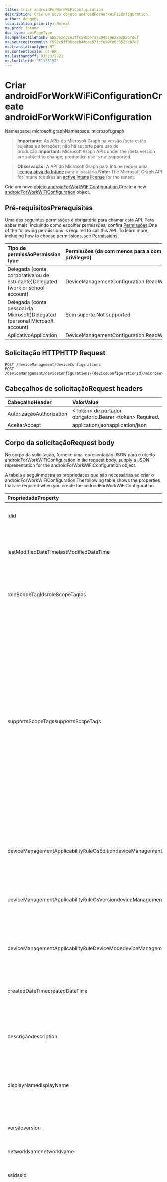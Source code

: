 ```yaml
---
title: Criar androidForWorkWiFiConfiguration
description: Crie um novo objeto androidForWorkWiFiConfiguration.
author: dougeby
localization_priority: Normal
ms.prod: intune
doc_type: apiPageType
ms.openlocfilehash: 6b9362d3ce3ffc5abb67a7204570e22a28a57d6f
ms.sourcegitcommit: f592c9ff96ceeb40caa67fcfe90fe6c8525cb7d2
ms.translationtype: MT
ms.contentlocale: pt-BR
ms.lasthandoff: 03/23/2021
ms.locfileid: "51138152"
---
```

# <a name="create-androidforworkwificonfiguration"></a><span data-ttu-id="3a044-103">Criar androidForWorkWiFiConfiguration</span><span class="sxs-lookup"><span data-stu-id="3a044-103">Create androidForWorkWiFiConfiguration</span></span>

<span data-ttu-id="3a044-104">Namespace: microsoft.graph</span><span class="sxs-lookup"><span data-stu-id="3a044-104">Namespace: microsoft.graph</span></span>

> <span data-ttu-id="3a044-105">**Importante:** As APIs do Microsoft Graph na versão /beta estão sujeitas a alterações; não há suporte para uso de produção.</span><span class="sxs-lookup"><span data-stu-id="3a044-105">**Important:** Microsoft Graph APIs under the /beta version are subject to change; production use is not supported.</span></span>

> <span data-ttu-id="3a044-106">**Observação:** A API do Microsoft Graph para Intune requer uma [licença ativa do Intune](https://go.microsoft.com/fwlink/?linkid=839381) para o locatário.</span><span class="sxs-lookup"><span data-stu-id="3a044-106">**Note:** The Microsoft Graph API for Intune requires an [active Intune license](https://go.microsoft.com/fwlink/?linkid=839381) for the tenant.</span></span>

<span data-ttu-id="3a044-107">Crie um novo [objeto androidForWorkWiFiConfiguration.](../resources/intune-deviceconfig-androidforworkwificonfiguration.md)</span><span class="sxs-lookup"><span data-stu-id="3a044-107">Create a new [androidForWorkWiFiConfiguration](../resources/intune-deviceconfig-androidforworkwificonfiguration.md) object.</span></span>

## <a name="prerequisites"></a><span data-ttu-id="3a044-108">Pré-requisitos</span><span class="sxs-lookup"><span data-stu-id="3a044-108">Prerequisites</span></span>
<span data-ttu-id="3a044-p101">Uma das seguintes permissões é obrigatória para chamar esta API. Para saber mais, incluindo como escolher permissões, confira [Permissões](/graph/permissions-reference).</span><span class="sxs-lookup"><span data-stu-id="3a044-p101">One of the following permissions is required to call this API. To learn more, including how to choose permissions, see [Permissions](/graph/permissions-reference).</span></span>

|<span data-ttu-id="3a044-111">Tipo de permissão</span><span class="sxs-lookup"><span data-stu-id="3a044-111">Permission type</span></span>|<span data-ttu-id="3a044-112">Permissões (da com menos para a com mais privilégios)</span><span class="sxs-lookup"><span data-stu-id="3a044-112">Permissions (from least to most privileged)</span></span>|
|:---|:---|
|<span data-ttu-id="3a044-113">Delegada (conta corporativa ou de estudante)</span><span class="sxs-lookup"><span data-stu-id="3a044-113">Delegated (work or school account)</span></span>|<span data-ttu-id="3a044-114">DeviceManagementConfiguration.ReadWrite.All</span><span class="sxs-lookup"><span data-stu-id="3a044-114">DeviceManagementConfiguration.ReadWrite.All</span></span>|
|<span data-ttu-id="3a044-115">Delegada (conta pessoal da Microsoft)</span><span class="sxs-lookup"><span data-stu-id="3a044-115">Delegated (personal Microsoft account)</span></span>|<span data-ttu-id="3a044-116">Sem suporte.</span><span class="sxs-lookup"><span data-stu-id="3a044-116">Not supported.</span></span>|
|<span data-ttu-id="3a044-117">Aplicativo</span><span class="sxs-lookup"><span data-stu-id="3a044-117">Application</span></span>|<span data-ttu-id="3a044-118">DeviceManagementConfiguration.ReadWrite.All</span><span class="sxs-lookup"><span data-stu-id="3a044-118">DeviceManagementConfiguration.ReadWrite.All</span></span>|

## <a name="http-request"></a><span data-ttu-id="3a044-119">Solicitação HTTP</span><span class="sxs-lookup"><span data-stu-id="3a044-119">HTTP Request</span></span>
<!-- {
  "blockType": "ignored"
}
-->
``` http
POST /deviceManagement/deviceConfigurations
POST /deviceManagement/deviceConfigurations/{deviceConfigurationId}/microsoft.graph.windowsDomainJoinConfiguration/networkAccessConfigurations
```

## <a name="request-headers"></a><span data-ttu-id="3a044-120">Cabeçalhos de solicitação</span><span class="sxs-lookup"><span data-stu-id="3a044-120">Request headers</span></span>
|<span data-ttu-id="3a044-121">Cabeçalho</span><span class="sxs-lookup"><span data-stu-id="3a044-121">Header</span></span>|<span data-ttu-id="3a044-122">Valor</span><span class="sxs-lookup"><span data-stu-id="3a044-122">Value</span></span>|
|:---|:---|
|<span data-ttu-id="3a044-123">Autorização</span><span class="sxs-lookup"><span data-stu-id="3a044-123">Authorization</span></span>|<span data-ttu-id="3a044-124">&lt;Token&gt; de portador obrigatório.</span><span class="sxs-lookup"><span data-stu-id="3a044-124">Bearer &lt;token&gt; Required.</span></span>|
|<span data-ttu-id="3a044-125">Aceitar</span><span class="sxs-lookup"><span data-stu-id="3a044-125">Accept</span></span>|<span data-ttu-id="3a044-126">application/json</span><span class="sxs-lookup"><span data-stu-id="3a044-126">application/json</span></span>|

## <a name="request-body"></a><span data-ttu-id="3a044-127">Corpo da solicitação</span><span class="sxs-lookup"><span data-stu-id="3a044-127">Request body</span></span>
<span data-ttu-id="3a044-128">No corpo da solicitação, fornece uma representação JSON para o objeto androidForWorkWiFiConfiguration.</span><span class="sxs-lookup"><span data-stu-id="3a044-128">In the request body, supply a JSON representation for the androidForWorkWiFiConfiguration object.</span></span>

<span data-ttu-id="3a044-129">A tabela a seguir mostra as propriedades que são necessárias ao criar o androidForWorkWiFiConfiguration.</span><span class="sxs-lookup"><span data-stu-id="3a044-129">The following table shows the properties that are required when you create the androidForWorkWiFiConfiguration.</span></span>

|<span data-ttu-id="3a044-130">Propriedade</span><span class="sxs-lookup"><span data-stu-id="3a044-130">Property</span></span>|<span data-ttu-id="3a044-131">Tipo</span><span class="sxs-lookup"><span data-stu-id="3a044-131">Type</span></span>|<span data-ttu-id="3a044-132">Descrição</span><span class="sxs-lookup"><span data-stu-id="3a044-132">Description</span></span>|
|:---|:---|:---|
|<span data-ttu-id="3a044-133">id</span><span class="sxs-lookup"><span data-stu-id="3a044-133">id</span></span>|<span data-ttu-id="3a044-134">Cadeia de caracteres</span><span class="sxs-lookup"><span data-stu-id="3a044-134">String</span></span>|<span data-ttu-id="3a044-135">Chave da entidade.</span><span class="sxs-lookup"><span data-stu-id="3a044-135">Key of the entity.</span></span> <span data-ttu-id="3a044-136">Herdada de [deviceConfiguration](../resources/intune-shared-deviceconfiguration.md)</span><span class="sxs-lookup"><span data-stu-id="3a044-136">Inherited from [deviceConfiguration](../resources/intune-shared-deviceconfiguration.md)</span></span>|
|<span data-ttu-id="3a044-137">lastModifiedDateTime</span><span class="sxs-lookup"><span data-stu-id="3a044-137">lastModifiedDateTime</span></span>|<span data-ttu-id="3a044-138">DateTimeOffset</span><span class="sxs-lookup"><span data-stu-id="3a044-138">DateTimeOffset</span></span>|<span data-ttu-id="3a044-139">DateTime da última modificação do objeto.</span><span class="sxs-lookup"><span data-stu-id="3a044-139">DateTime the object was last modified.</span></span> <span data-ttu-id="3a044-140">Herdada de [deviceConfiguration](../resources/intune-shared-deviceconfiguration.md)</span><span class="sxs-lookup"><span data-stu-id="3a044-140">Inherited from [deviceConfiguration](../resources/intune-shared-deviceconfiguration.md)</span></span>|
|<span data-ttu-id="3a044-141">roleScopeTagIds</span><span class="sxs-lookup"><span data-stu-id="3a044-141">roleScopeTagIds</span></span>|<span data-ttu-id="3a044-142">Coleção de cadeias de caracteres</span><span class="sxs-lookup"><span data-stu-id="3a044-142">String collection</span></span>|<span data-ttu-id="3a044-143">Lista de marcas de escopo para esta instância entity.</span><span class="sxs-lookup"><span data-stu-id="3a044-143">List of Scope Tags for this Entity instance.</span></span> <span data-ttu-id="3a044-144">Herdada de [deviceConfiguration](../resources/intune-shared-deviceconfiguration.md)</span><span class="sxs-lookup"><span data-stu-id="3a044-144">Inherited from [deviceConfiguration](../resources/intune-shared-deviceconfiguration.md)</span></span>|
|<span data-ttu-id="3a044-145">supportsScopeTags</span><span class="sxs-lookup"><span data-stu-id="3a044-145">supportsScopeTags</span></span>|<span data-ttu-id="3a044-146">Booleano</span><span class="sxs-lookup"><span data-stu-id="3a044-146">Boolean</span></span>|<span data-ttu-id="3a044-147">Indica se a Configuração de Dispositivo subjacente dá suporte ou não à atribuição de marcas de escopo.</span><span class="sxs-lookup"><span data-stu-id="3a044-147">Indicates whether or not the underlying Device Configuration supports the assignment of scope tags.</span></span> <span data-ttu-id="3a044-148">A atribuição à propriedade ScopeTags não é permitida quando esse valor é falso e as entidades não estarão visíveis para usuários com escopo.</span><span class="sxs-lookup"><span data-stu-id="3a044-148">Assigning to the ScopeTags property is not allowed when this value is false and entities will not be visible to scoped users.</span></span> <span data-ttu-id="3a044-149">Isso ocorre para políticas herdadas criadas no Silverlight e podem ser resolvidas excluindo e recriando a política no Portal do Azure.</span><span class="sxs-lookup"><span data-stu-id="3a044-149">This occurs for Legacy policies created in Silverlight and can be resolved by deleting and recreating the policy in the Azure Portal.</span></span> <span data-ttu-id="3a044-150">Essa propriedade é somente leitura.</span><span class="sxs-lookup"><span data-stu-id="3a044-150">This property is read-only.</span></span> <span data-ttu-id="3a044-151">Herdada de [deviceConfiguration](../resources/intune-shared-deviceconfiguration.md)</span><span class="sxs-lookup"><span data-stu-id="3a044-151">Inherited from [deviceConfiguration](../resources/intune-shared-deviceconfiguration.md)</span></span>|
|<span data-ttu-id="3a044-152">deviceManagementApplicabilityRuleOsEdition</span><span class="sxs-lookup"><span data-stu-id="3a044-152">deviceManagementApplicabilityRuleOsEdition</span></span>|[<span data-ttu-id="3a044-153">deviceManagementApplicabilityRuleOsEdition</span><span class="sxs-lookup"><span data-stu-id="3a044-153">deviceManagementApplicabilityRuleOsEdition</span></span>](../resources/intune-deviceconfig-devicemanagementapplicabilityruleosedition.md)|<span data-ttu-id="3a044-154">A aplicabilidade da edição do sistema operacional para esta Política.</span><span class="sxs-lookup"><span data-stu-id="3a044-154">The OS edition applicability for this Policy.</span></span> <span data-ttu-id="3a044-155">Herdada de [deviceConfiguration](../resources/intune-shared-deviceconfiguration.md)</span><span class="sxs-lookup"><span data-stu-id="3a044-155">Inherited from [deviceConfiguration](../resources/intune-shared-deviceconfiguration.md)</span></span>|
|<span data-ttu-id="3a044-156">deviceManagementApplicabilityRuleOsVersion</span><span class="sxs-lookup"><span data-stu-id="3a044-156">deviceManagementApplicabilityRuleOsVersion</span></span>|[<span data-ttu-id="3a044-157">deviceManagementApplicabilityRuleOsVersion</span><span class="sxs-lookup"><span data-stu-id="3a044-157">deviceManagementApplicabilityRuleOsVersion</span></span>](../resources/intune-deviceconfig-devicemanagementapplicabilityruleosversion.md)|<span data-ttu-id="3a044-158">A regra de aplicabilidade da versão do sistema operacional para esta Política.</span><span class="sxs-lookup"><span data-stu-id="3a044-158">The OS version applicability rule for this Policy.</span></span> <span data-ttu-id="3a044-159">Herdada de [deviceConfiguration](../resources/intune-shared-deviceconfiguration.md)</span><span class="sxs-lookup"><span data-stu-id="3a044-159">Inherited from [deviceConfiguration](../resources/intune-shared-deviceconfiguration.md)</span></span>|
|<span data-ttu-id="3a044-160">deviceManagementApplicabilityRuleDeviceMode</span><span class="sxs-lookup"><span data-stu-id="3a044-160">deviceManagementApplicabilityRuleDeviceMode</span></span>|[<span data-ttu-id="3a044-161">deviceManagementApplicabilityRuleDeviceMode</span><span class="sxs-lookup"><span data-stu-id="3a044-161">deviceManagementApplicabilityRuleDeviceMode</span></span>](../resources/intune-deviceconfig-devicemanagementapplicabilityruledevicemode.md)|<span data-ttu-id="3a044-162">A regra de aplicabilidade do modo de dispositivo para esta Política.</span><span class="sxs-lookup"><span data-stu-id="3a044-162">The device mode applicability rule for this Policy.</span></span> <span data-ttu-id="3a044-163">Herdada de [deviceConfiguration](../resources/intune-shared-deviceconfiguration.md)</span><span class="sxs-lookup"><span data-stu-id="3a044-163">Inherited from [deviceConfiguration](../resources/intune-shared-deviceconfiguration.md)</span></span>|
|<span data-ttu-id="3a044-164">createdDateTime</span><span class="sxs-lookup"><span data-stu-id="3a044-164">createdDateTime</span></span>|<span data-ttu-id="3a044-165">DateTimeOffset</span><span class="sxs-lookup"><span data-stu-id="3a044-165">DateTimeOffset</span></span>|<span data-ttu-id="3a044-166">DateTime em que o objeto foi criado.</span><span class="sxs-lookup"><span data-stu-id="3a044-166">DateTime the object was created.</span></span> <span data-ttu-id="3a044-167">Herdada de [deviceConfiguration](../resources/intune-shared-deviceconfiguration.md)</span><span class="sxs-lookup"><span data-stu-id="3a044-167">Inherited from [deviceConfiguration](../resources/intune-shared-deviceconfiguration.md)</span></span>|
|<span data-ttu-id="3a044-168">descrição</span><span class="sxs-lookup"><span data-stu-id="3a044-168">description</span></span>|<span data-ttu-id="3a044-169">Cadeia de caracteres</span><span class="sxs-lookup"><span data-stu-id="3a044-169">String</span></span>|<span data-ttu-id="3a044-170">O administrador forneceu a descrição da Configuração do dispositivo.</span><span class="sxs-lookup"><span data-stu-id="3a044-170">Admin provided description of the Device Configuration.</span></span> <span data-ttu-id="3a044-171">Herdada de [deviceConfiguration](../resources/intune-shared-deviceconfiguration.md)</span><span class="sxs-lookup"><span data-stu-id="3a044-171">Inherited from [deviceConfiguration](../resources/intune-shared-deviceconfiguration.md)</span></span>|
|<span data-ttu-id="3a044-172">displayName</span><span class="sxs-lookup"><span data-stu-id="3a044-172">displayName</span></span>|<span data-ttu-id="3a044-173">Cadeia de caracteres</span><span class="sxs-lookup"><span data-stu-id="3a044-173">String</span></span>|<span data-ttu-id="3a044-174">O administrador forneceu o nome da Configuração do dispositivo.</span><span class="sxs-lookup"><span data-stu-id="3a044-174">Admin provided name of the device configuration.</span></span> <span data-ttu-id="3a044-175">Herdada de [deviceConfiguration](../resources/intune-shared-deviceconfiguration.md)</span><span class="sxs-lookup"><span data-stu-id="3a044-175">Inherited from [deviceConfiguration](../resources/intune-shared-deviceconfiguration.md)</span></span>|
|<span data-ttu-id="3a044-176">versão</span><span class="sxs-lookup"><span data-stu-id="3a044-176">version</span></span>|<span data-ttu-id="3a044-177">Int32</span><span class="sxs-lookup"><span data-stu-id="3a044-177">Int32</span></span>|<span data-ttu-id="3a044-178">Versão da configuração do dispositivo.</span><span class="sxs-lookup"><span data-stu-id="3a044-178">Version of the device configuration.</span></span> <span data-ttu-id="3a044-179">Herdada de [deviceConfiguration](../resources/intune-shared-deviceconfiguration.md)</span><span class="sxs-lookup"><span data-stu-id="3a044-179">Inherited from [deviceConfiguration](../resources/intune-shared-deviceconfiguration.md)</span></span>|
|<span data-ttu-id="3a044-180">networkName</span><span class="sxs-lookup"><span data-stu-id="3a044-180">networkName</span></span>|<span data-ttu-id="3a044-181">Cadeia de caracteres</span><span class="sxs-lookup"><span data-stu-id="3a044-181">String</span></span>|<span data-ttu-id="3a044-182">Nome da rede</span><span class="sxs-lookup"><span data-stu-id="3a044-182">Network Name</span></span>|
|<span data-ttu-id="3a044-183">ssid</span><span class="sxs-lookup"><span data-stu-id="3a044-183">ssid</span></span>|<span data-ttu-id="3a044-184">Cadeia de caracteres</span><span class="sxs-lookup"><span data-stu-id="3a044-184">String</span></span>|<span data-ttu-id="3a044-185">Esse é o nome da rede Wi-Fi que é transmitida para todos os dispositivos.</span><span class="sxs-lookup"><span data-stu-id="3a044-185">This is the name of the Wi-Fi network that is broadcast to all devices.</span></span>|
|<span data-ttu-id="3a044-186">connectAutomatically</span><span class="sxs-lookup"><span data-stu-id="3a044-186">connectAutomatically</span></span>|<span data-ttu-id="3a044-187">Booleano</span><span class="sxs-lookup"><span data-stu-id="3a044-187">Boolean</span></span>|<span data-ttu-id="3a044-188">Conecte-se automaticamente quando essa rede estiver no intervalo.</span><span class="sxs-lookup"><span data-stu-id="3a044-188">Connect automatically when this network is in range.</span></span> <span data-ttu-id="3a044-189">Definir isso como true ignorará o prompt do usuário e conectará automaticamente o dispositivo Wi-Fi rede.</span><span class="sxs-lookup"><span data-stu-id="3a044-189">Setting this to true will skip the user prompt and automatically connect the device to Wi-Fi network.</span></span>|
|<span data-ttu-id="3a044-190">connectWhenNetworkNameIsHidden</span><span class="sxs-lookup"><span data-stu-id="3a044-190">connectWhenNetworkNameIsHidden</span></span>|<span data-ttu-id="3a044-191">Booleano</span><span class="sxs-lookup"><span data-stu-id="3a044-191">Boolean</span></span>|<span data-ttu-id="3a044-192">Quando definido como true, esse perfil força o dispositivo a se conectar a uma rede que não transmite seu SSID para todos os dispositivos.</span><span class="sxs-lookup"><span data-stu-id="3a044-192">When set to true, this profile forces the device to connect to a network that doesn't broadcast its SSID to all devices.</span></span>|
|<span data-ttu-id="3a044-193">wiFiSecurityType</span><span class="sxs-lookup"><span data-stu-id="3a044-193">wiFiSecurityType</span></span>|[<span data-ttu-id="3a044-194">androidWiFiSecurityType</span><span class="sxs-lookup"><span data-stu-id="3a044-194">androidWiFiSecurityType</span></span>](../resources/intune-deviceconfig-androidwifisecuritytype.md)|<span data-ttu-id="3a044-195">Indica se Wi-Fi ponto de extremidade usa um tipo de segurança baseado em EAP.</span><span class="sxs-lookup"><span data-stu-id="3a044-195">Indicates whether Wi-Fi endpoint uses an EAP based security type.</span></span> <span data-ttu-id="3a044-196">Os valores possíveis são: `open`, `wpaEnterprise`, `wpa2Enterprise`.</span><span class="sxs-lookup"><span data-stu-id="3a044-196">Possible values are: `open`, `wpaEnterprise`, `wpa2Enterprise`.</span></span>|



## <a name="response"></a><span data-ttu-id="3a044-197">Resposta</span><span class="sxs-lookup"><span data-stu-id="3a044-197">Response</span></span>
<span data-ttu-id="3a044-198">Se tiver êxito, este método retornará um código de resposta e um `201 Created` [objeto androidForWorkWiFiConfiguration](../resources/intune-deviceconfig-androidforworkwificonfiguration.md) no corpo da resposta.</span><span class="sxs-lookup"><span data-stu-id="3a044-198">If successful, this method returns a `201 Created` response code and a [androidForWorkWiFiConfiguration](../resources/intune-deviceconfig-androidforworkwificonfiguration.md) object in the response body.</span></span>

## <a name="example"></a><span data-ttu-id="3a044-199">Exemplo</span><span class="sxs-lookup"><span data-stu-id="3a044-199">Example</span></span>

### <a name="request"></a><span data-ttu-id="3a044-200">Solicitação</span><span class="sxs-lookup"><span data-stu-id="3a044-200">Request</span></span>
<span data-ttu-id="3a044-201">Este é um exemplo da solicitação.</span><span class="sxs-lookup"><span data-stu-id="3a044-201">Here is an example of the request.</span></span>
``` http
POST https://graph.microsoft.com/beta/deviceManagement/deviceConfigurations
Content-type: application/json
Content-length: 1215

{
  "@odata.type": "#microsoft.graph.androidForWorkWiFiConfiguration",
  "roleScopeTagIds": [
    "Role Scope Tag Ids value"
  ],
  "supportsScopeTags": true,
  "deviceManagementApplicabilityRuleOsEdition": {
    "@odata.type": "microsoft.graph.deviceManagementApplicabilityRuleOsEdition",
    "osEditionTypes": [
      "windows10EnterpriseN"
    ],
    "name": "Name value",
    "ruleType": "exclude"
  },
  "deviceManagementApplicabilityRuleOsVersion": {
    "@odata.type": "microsoft.graph.deviceManagementApplicabilityRuleOsVersion",
    "minOSVersion": "Min OSVersion value",
    "maxOSVersion": "Max OSVersion value",
    "name": "Name value",
    "ruleType": "exclude"
  },
  "deviceManagementApplicabilityRuleDeviceMode": {
    "@odata.type": "microsoft.graph.deviceManagementApplicabilityRuleDeviceMode",
    "deviceMode": "sModeConfiguration",
    "name": "Name value",
    "ruleType": "exclude"
  },
  "description": "Description value",
  "displayName": "Display Name value",
  "version": 7,
  "networkName": "Network Name value",
  "ssid": "Ssid value",
  "connectAutomatically": true,
  "connectWhenNetworkNameIsHidden": true,
  "wiFiSecurityType": "wpaEnterprise"
}
```

### <a name="response"></a><span data-ttu-id="3a044-202">Resposta</span><span class="sxs-lookup"><span data-stu-id="3a044-202">Response</span></span>
<span data-ttu-id="3a044-p115">Veja a seguir um exemplo da resposta. Observação: o objeto response mostrado aqui pode estar truncado por motivos de concisão. Todas as propriedades serão retornadas de uma chamada real.</span><span class="sxs-lookup"><span data-stu-id="3a044-p115">Here is an example of the response. Note: The response object shown here may be truncated for brevity. All of the properties will be returned from an actual call.</span></span>
``` http
HTTP/1.1 201 Created
Content-Type: application/json
Content-Length: 1387

{
  "@odata.type": "#microsoft.graph.androidForWorkWiFiConfiguration",
  "id": "58bcfe05-fe05-58bc-05fe-bc5805febc58",
  "lastModifiedDateTime": "2017-01-01T00:00:35.1329464-08:00",
  "roleScopeTagIds": [
    "Role Scope Tag Ids value"
  ],
  "supportsScopeTags": true,
  "deviceManagementApplicabilityRuleOsEdition": {
    "@odata.type": "microsoft.graph.deviceManagementApplicabilityRuleOsEdition",
    "osEditionTypes": [
      "windows10EnterpriseN"
    ],
    "name": "Name value",
    "ruleType": "exclude"
  },
  "deviceManagementApplicabilityRuleOsVersion": {
    "@odata.type": "microsoft.graph.deviceManagementApplicabilityRuleOsVersion",
    "minOSVersion": "Min OSVersion value",
    "maxOSVersion": "Max OSVersion value",
    "name": "Name value",
    "ruleType": "exclude"
  },
  "deviceManagementApplicabilityRuleDeviceMode": {
    "@odata.type": "microsoft.graph.deviceManagementApplicabilityRuleDeviceMode",
    "deviceMode": "sModeConfiguration",
    "name": "Name value",
    "ruleType": "exclude"
  },
  "createdDateTime": "2017-01-01T00:02:43.5775965-08:00",
  "description": "Description value",
  "displayName": "Display Name value",
  "version": 7,
  "networkName": "Network Name value",
  "ssid": "Ssid value",
  "connectAutomatically": true,
  "connectWhenNetworkNameIsHidden": true,
  "wiFiSecurityType": "wpaEnterprise"
}
```




